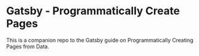 # Gatsby - Programmatically Create Pages

This is a companion repo to the Gatsby guide on Programmatically Creating
Pages from Data.
